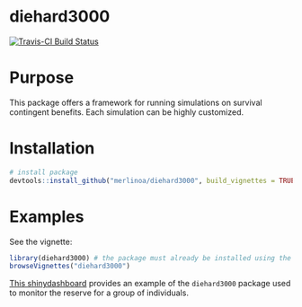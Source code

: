 # diehard3000

[![Travis-CI Build Status](https://travis-ci.org/merlinoa/diehard3000.svg?branch=master)](https://travis-ci.org/merlinoa/diehard3000)

# Purpose

This package offers a framework for running simulations on survival contingent benefits.  Each simulation can be highly customized.

# Installation

```R
# install package
devtools::install_github("merlinoa/diehard3000", build_vignettes = TRUE)
```

# Examples

See the vignette:

```R
library(diehard3000) # the package must already be installed using the above instructions
browseVignettes("diehard3000")
```

[This shinydashboard](http://shiny.ractuary.com:3838/insuree-simulation/) provides an example of the `diehard3000` package used to monitor the reserve for a group of individuals.
